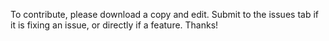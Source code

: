 To contribute, please download a copy and edit. Submit to the issues tab if it is fixing an issue, or directly if a feature. Thanks!
